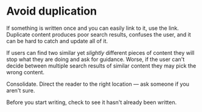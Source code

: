 # Avoid duplication

If something is written once and you can easily link to it, use the link.
Duplicate content produces poor search results, confuses the user, and
it can be hard to catch and update all of it.

If users can find two similar yet *slightly* different pieces of content they will 
stop what they are doing and ask for guidance. Worse, if the user can't decide 
between multiple search results of similar content they may pick the wrong content.

Consolidate. Direct
the reader to the right location &mdash; ask someone if you aren't sure.

Before you start writing, check to see it hasn't already been written.
